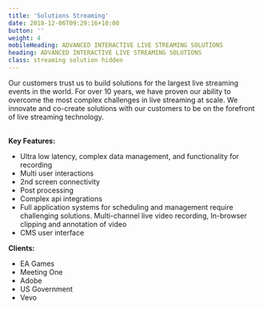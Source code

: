 ```yaml
---
title: 'Solutions Streaming'
date: 2018-12-06T09:29:16+10:00
button: ''
weight: 4
mobileHeading: ADVANCED INTERACTIVE LIVE STREAMING SOLUTIONS
heading: ADVANCED INTERACTIVE LIVE STREAMING SOLUTIONS
class: streaming solution hidden
---
```


Our customers trust us to build solutions for the largest live streaming events in the world. For over 10 years, we have proven our ability to overcome the most complex challenges in live streaming at scale. We innovate and co-create solutions with our customers to be on the forefront of live streaming technology. 
<br><br>

**Key Features:** 

  * Ultra low latency, complex data management, and functionality for recording
  * Multi user interactions
  * 2nd screen connectivity
  * Post processing
  * Complex api integrations
  * Full application systems for scheduling and management require challenging solutions. Multi-channel live video recording, In-browser clipping and annotation of video
  * CMS user interface 

**Clients:** 

  * EA Games
  * Meeting One
  * Adobe
  * US Government
  * Vevo 
